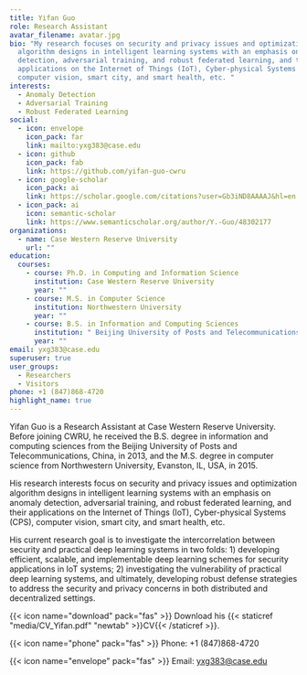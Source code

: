 ```yaml
---
title: Yifan Guo
role: Research Assistant
avatar_filename: avatar.jpg
bio: "My research focuses on security and privacy issues and optimization
  algorithm designs in intelligent learning systems with an emphasis on anomaly
  detection, adversarial training, and robust federated learning, and their
  applications on the Internet of Things (IoT), Cyber-physical Systems (CPS),
  computer vision, smart city, and smart health, etc. "
interests:
  - Anomaly Detection
  - Adversarial Training
  - Robust Federated Learning
social:
  - icon: envelope
    icon_pack: far
    link: mailto:yxg383@case.edu
  - icon: github
    icon_pack: fab
    link: https://github.com/yifan-guo-cwru
  - icon: google-scholar
    icon_pack: ai
    link: https://scholar.google.com/citations?user=Gb3iND8AAAAJ&hl=en
  - icon_pack: ai
    icon: semantic-scholar
    link: https://www.semanticscholar.org/author/Y.-Guo/48302177
organizations:
  - name: Case Western Reserve University
    url: ""
education:
  courses:
    - course: Ph.D. in Computing and Information Science
      institution: Case Western Reserve University
      year: ""
    - course: M.S. in Computer Science
      institution: Northwestern University
      year: ""
    - course: B.S. in Information and Computing Sciences
      institution: " Beijing University of Posts and Telecommunications"
      year: ""
email: yxg383@case.edu
superuser: true
user_groups:
  - Researchers
  - Visitors
phone: +1 (847)868-4720
highlight_name: true
---
```

Yifan Guo is a Research Assistant at Case Western Reserve University. Before joining CWRU, he received the B.S. degree in information and computing sciences from the Beijing University of Posts and Telecommunications, China, in 2013, and the M.S. degree in computer science from Northwestern University, Evanston, IL, USA, in 2015. 

His research interests focus on security and privacy issues and optimization algorithm designs in intelligent learning systems with an emphasis on anomaly detection, adversarial training, and robust federated learning, and their applications on the Internet of Things (IoT), Cyber-physical Systems (CPS), computer vision, smart city, and smart health, etc.  

His current research goal is to investigate the intercorrelation between security and practical deep learning systems in two folds: 1) developing efficient, scalable, and implementable deep learning schemes for security applications in IoT systems; 2) investigating the vulnerability of practical deep learning systems, and ultimately, developing robust defense strategies to address the security and privacy concerns in both distributed and decentralized settings.

{{< icon name="download" pack="fas" >}} Download his {{< staticref "media/CV_Yifan.pdf" "newtab" >}}CV{{< /staticref >}}.

{{< icon name="phone" pack="fas" >}} Phone:  [](d)<a herf = 'tel:18478684720'>+1 (847)868-4720</a>

{{< icon name="envelope" pack="fas" >}} Email: yxg383@case.edu